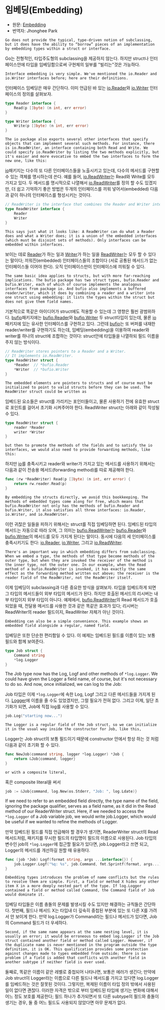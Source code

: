 # 임베딩(Embedding)

* 원문: [Embedding](https://golang.org/doc/effective_go.html#embedding)
* 번역자: Jhonghee Park

`Go does not provide the typical, type-driven notion of subclassing, but it does have the ability to “borrow” pieces of an implementation by embedding types within a struct or interface.`

Go는 전형적인, 타입주도형의 subclassing을 제공하지 않는다. 하지만 struct나 인터페이스안에 타입을 임베딩함으로써 구현체의 일부를 "빌리는"것은 가능하다.

`Interface embedding is very simple. We've mentioned the io.Reader and io.Writer interfaces before; here are their definitions.`

인터페이스 임베딩은 매우 간단하다. 이미 언급된 바 있는 [io.Reader](https://godoc.org/io#Reader)와 [io.Writer](https://godoc.org/io#Writer) 인터페이스의 정의를 살펴보자.

```go
type Reader interface {
    Read(p []byte) (n int, err error)
}

type Writer interface {
    Write(p []byte) (n int, err error)
}
```

`The io package also exports several other interfaces that specify objects that can implement several such methods. For instance, there is io.ReadWriter, an interface containing both Read and Write. We could specify io.ReadWriter by listing the two methods explicitly, but it's easier and more evocative to embed the two interfaces to form the new one, like this:`

[io](https://godoc.org/io)패키지는 다수의 또 다른 인터페이스들을 노출시키고 있는데, 다수의 메서드를 구현할 수 있는 객체를 명시하는데 쓴다. 예를 들어, [io.ReadWriter](https://godoc.org/io#ReadWriter)는 Read와 Write를 모두 가지고 있다. 두 메서드를 명시적으로 나열해서 [io.ReadWriter](https://godoc.org/io#ReadWriter)를 정의 할 수도 있겠지만, 더 쉽고 기억하기 좋은 방법은 두개의 인터페이스를 끼워 넣어서(embedded) 다음과 같이 하나의 인터페이스를 형성시키는 것이다.

```go
// ReadWriter is the interface that combines the Reader and Writer interfaces.
type ReadWriter interface {
    Reader
    Writer
}
```

`This says just what it looks like: A ReadWriter can do what a Reader does and what a Writer does; it is a union of the embedded interfaces (which must be disjoint sets of methods). Only interfaces can be embedded within interfaces.`

보이는 데로 [Reader](https://godoc.org/io#Reader)가 하는 일과 [Writer](https://godoc.org/io#Writer)가 하는 일을 [ReadWriter](https://godoc.org/io#ReadWriter)는 모두 할 수 있다는 말이다; 끼워진(embedded) 인터페이스들의 조합이다 (서로 공통된 메서드가 없는 인터페이스들 이어야 한다). 오직 인터페이스만이 인터페이스에 끼워질 수 있다.

`The same basic idea applies to structs, but with more far-reaching implications. The bufio package has two struct types, bufio.Reader and bufio.Writer, each of which of course implements the analogous interfaces from package io. And bufio also implements a buffered reader/writer, which it does by combining a reader and a writer into one struct using embedding: it lists the types within the struct but does not give them field names.`

기본적으로 똑같은 아이디어가 struct에도 적용할 수 있는데 그 영향은 훨씬 광범위하다. [bufio](https://godoc.org/bufio)패키지에는 [bufio.Reader](https://godoc.org/bufio#Reader)와 [bufio.Writer](https://godoc.org/bufio#Writer) 두 struct타입이 있는데, 물론 [io](https://godoc.org/io)패키지에 있는 유사한 인터페이스를 구현하고 있다. 그런데 [bufio](https://godoc.org/bufio)는 또 버퍼를 내재한 reader/writer를 구현하기도 하는데, 임베딩(embedding)을 이용하여 reader와 writer를 하나의 struct에 조합하는 것이다: struct안에 타입들을 나열하되 필드 이름을 주지 않는 방식이다.

```go
// ReadWriter stores pointers to a Reader and a Writer.
// It implements io.ReadWriter.
type ReadWriter struct {
    *Reader  // *bufio.Reader
    *Writer  // *bufio.Writer
}
```

`The embedded elements are pointers to structs and of course must be initialized to point to valid structs before they can be used. The ReadWriter struct could be written as`

임베드된 요소들은 struct를 가리키는 포인터들이고, 물론 사용하기 전에 유효한 struct로 포인트를 걸어서 초기화 시켜주어야 한다. ReadWriter struct는 아래와 같이 작성될 수 있다.

```go
type ReadWriter struct {
    reader *Reader
    writer *Writer
}
```

`but then to promote the methods of the fields and to satisfy the io interfaces, we would also need to provide forwarding methods, like this:`

하지만 [io](https://godoc.org/io)를 충족시키고 reader와 writer가 가지고 있는 메서드를 사용하기 위해서는 다음과 같이 전송용 메서드(forwarding method)를 따로 제공해야 한다.

```go
func (rw *ReadWriter) Read(p []byte) (n int, err error) {
    return rw.reader.Read(p)
}
```

`By embedding the structs directly, we avoid this bookkeeping. The methods of embedded types come along for free, which means that bufio.ReadWriter not only has the methods of bufio.Reader and bufio.Writer, it also satisfies all three interfaces: io.Reader, io.Writer, and io.ReadWriter.`

이런 귀찮은 일들을 피하기 위해서는 struct를 직접 임베딩하면 된다. 임베드된 타입의 메서드는 자동으로 따라 오며, 그 의미는 [bufio.ReadWriter](https://godoc.org/bufio#ReadWriter)는 [bufio.Reader](https://godoc.org/bufio#Reader)와 [bufio.Writer](https://godoc.org/bufio#Writer)의 메서드를 모두 가지게 된다는 말이다. 동시에 다음의 세 인터페이스를 충족시키기도 한다: [io.Reader](https://godoc.org/io#Reader), [io.Writer](https://godoc.org/io#Writer), 그리고 [io.ReadWriter](https://godoc.org/io#ReadWriter).

`There's an important way in which embedding differs from subclassing. When we embed a type, the methods of that type become methods of the outer type, but when they are invoked the receiver of the method is the inner type, not the outer one. In our example, when the Read method of a bufio.ReadWriter is invoked, it has exactly the same effect as the forwarding method written out above; the receiver is the reader field of the ReadWriter, not the ReadWriter itself.`

이제 임베딩이 subclassing과 다른 중요한 방식을 살펴보자. 타입을 임베드하게 되면 그 타입의 메서드들이 외부 타입의 메서드가 된다. 하지만 호출된 메서드의 리시버는 내부 타입이지 외부 타입이 아니다. 예제에서, [bufio.ReadWriter](https://godoc.org/bufio.ReadWriter)의 Read 메서드가 호출되었을 때, 전달용 메서드를 사용한 것과 같은 똑같은 효과가 있다; 리시버는 ReadWriter의 reader 필드이지, ReadWriter 자체가 아닌 것이다.

`Embedding can also be a simple convenience. This example shows an embedded field alongside a regular, named field.`

임베딩은 또한 단순한 편리함일 수 있다. 이 예제는 임베드된 필드를 이름이 있는 보통 필드와 함께 보여준다.

```go
type Job struct {
    Command string
    *log.Logger
}
```

The Job type now has the Log, Logf and other methods of `*log.Logger`. We could have given the Logger a field name, of course, but it's not necessary to do so. And now, once initialized, we can log to the Job:

Job 타입은 이제 `*log.Logger`에 속한 Log, Logf 그리고 다른 메서드들을 가지게 된다. [Logger](https://godoc.org/log#Logger)에 이름을 줄 수도 있었겠지만, 그럴 필요가 전혀 없다. 그리고 이제, 일단 초기화가 되면, Job에 직접 log를 사용할 수 있다.

```go
job.Log("starting now...")
```

`The Logger is a regular field of the Job struct, so we can initialize it in the usual way inside the constructor for Job, like this,`

Logger는 Job struct의 보통 필드이기 때문에 constructor 안에서 항상 하는 것 처럼 다음과 같이 초기화 할 수 있다.

```go
func NewJob(command string, logger *log.Logger) *Job {
    return &Job{command, logger}
}
```

`or with a composite literal,`

혹은 composite literal을 써서

```go
job := &Job{command, log.New(os.Stderr, "Job: ", log.Ldate)}
```

If we need to refer to an embedded field directly, the type name of the field, ignoring the package qualifier, serves as a field name, as it did in the Read method of our ReaderWriter struct. Here, if we needed to access the `*log.Logger` of a Job variable job, we would write job.Logger, which would be useful if we wanted to refine the methods of Logger.

만약 임베드된 필드를 직접 언급해야 할 경우가 생기면, ReaderWriter struct의 Read 메서드처럼, 패키지를 무시한 필드의 타입명이 필드의 이름으로 사용된다. Job 타입의 변수인 job의 `*log.Logger`에 접근할 필요가 있다면, job.Logger라고 쓰면 되고, Logger의 메서드를 개선하길 원할 때 유용하다.

```go
func (job *Job) Logf(format string, args ...interface{}) {
    job.Logger.Logf("%q: %s", job.Command, fmt.Sprintf(format, args...))
}
```

`Embedding types introduces the problem of name conflicts but the rules to resolve them are simple. First, a field or method X hides any other item X in a more deeply nested part of the type. If log.Logger contained a field or method called Command, the Command field of Job would dominate it.`

임베딩 타입들은 이름 충돌의 문제를 발생시킬 수도 있지만 해결하는 규칙들은 간단하다. 첫번째, 필드나 메서드 X는 타입내 더 깊숙히 중첩된 부분에 있는 또 다른 X를 가려서 안 보이게 한다. 만약 log.Logger가 Command라는 필드나 메서드가 있다면, Job의 Command 필드가 더 우세하다.

`Second, if the same name appears at the same nesting level, it is usually an error; it would be erroneous to embed log.Logger if the Job struct contained another field or method called Logger. However, if the duplicate name is never mentioned in the program outside the type definition, it is OK. This qualification provides some protection against changes made to types embedded from outside; there is no problem if a field is added that conflicts with another field in another subtype if neither field is ever used.`

둘째로, 똑같은 이름이 같은 레벨로 중첩되어 나타나면, 보통은 에러가 생긴다; 만약에 Job struct이 Logger라는 이름으로 다른 필드나 메서드를 가지고 있다면 log.Logger를 임베드하는 것은 잘못된 것이다. 그렇지만, 복제된 이름이 타입 정의 밖에서 사용된 일이 없다면 괜찮다. 이러한 자격은 밖으로 부터 임베드된 타입에 생기는 변화에 대해서 어느 정도 보호를 제공한다; 필드 하나가 추가되면서 또 다른 subtype의 필드와 충돌이 생기는 경우, 둘 중 어느 필드도 사용되지 않았다면 아무 문제가 없다.
